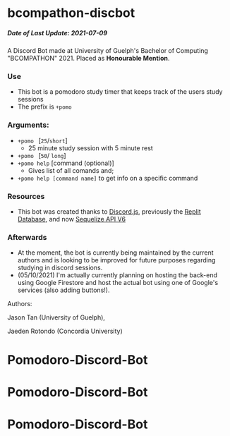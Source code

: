 # bcompathon-discbot
##### Date of Last Update: 2021-07-09

A Discord Bot made at University of Guelph's Bachelor of Computing "BCOMPATHON" 2021. Placed as **Honourable Mention**. 

### Use 
- This bot is a pomodoro study timer that keeps track of the users study sessions
- The prefix is `+pomo `
### Arguments: 
- `+pomo ` [`25`/`short`]
  - 25 minute study session with 5 minute rest
- `+pomo ` [`50`/ `long`]
- `+pomo help` [command (optional)]
  - Gives list of all comands and;
- `+pomo help [command name]` to get info on a specific command

### Resources
- This bot was created thanks to [Discord.js](https://discord.js.org/#/), previously the [Replit Database](https://docs.replit.com/misc/database), and now [Sequelize API V6](https://sequelize.org/)

### Afterwards
- At the moment, the bot is currently being maintained by the current authors and is looking to be improved for future purposes regarding studying in discord sessions.
- (05/10/2021) I'm actually currently planning on hosting the back-end using Google Firestore and host the actual bot using one of Google's services (also adding buttons!).


Authors: 

Jason Tan (University of Guelph), 

Jaeden Rotondo (Concordia University)
# Pomodoro-Discord-Bot
# Pomodoro-Discord-Bot
# Pomodoro-Discord-Bot

